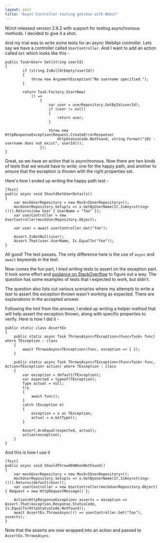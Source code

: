 ```yaml
--- 
layout: post
title: "Async Controller testing gotchas with NUnit"
---
```


NUnit released version 2.6.2 with support for testing asynchronous methods. I decided to give it a shot.

And my trial was to write some tests for an async WebApi controller. Lets say we have a controller called `UserController`. And I want to add an action called `Get` which looks like this - 

    public Task<User> Get(string userId)
    {
            if (string.IsNullOrEmpty(userId))
            {
                throw new ArgumentException("No username specified.");
            }
    
            return Task.Factory.StartNew(
                () =>
                    {
                        var user = userRepository.GetById(userId);
                        if (user != null)
                        {
                            return user;
                        }
    
                        throw new HttpResponseException(Request.CreateErrorResponse(
                        	HttpStatusCode.NotFound, string.Format("{0} - username does not exist", userId)));
                    });
    }
    
Great, so we have an action that is asynchronous. Now there are two kinds of tests that we would have to write, one for the happy path, and another to ensure that the exception is thrown with the right properties set.

Here's how I ended up writing the happy path test -

    [Test]
    public async void ShouldGetUserDetails()
    {
        var mockUserRepository = new Mock<IUserRepository>();
        mockUserRepository.Setup(x => x.GetByUserName(It.IsAny<string>())).Returns(new User { UserName = "foo" });
        var userController = new UserController(mockUserRepository.Object);

        var user = await userController.Get("foo");

        Assert.IsNotNull(user);
        Assert.That(user.UserName, Is.EqualTo("foo"));
    }

All good! The test passes. The only difference here is the use of `async` and `await` keywords in the test.

Now comes the fun part, I tried writing tests to assert on the exception part. It took some effort and [guidance on StackOverflow](http://stackoverflow.com/questions/15634542/nunit-async-test-exception-assertion) to figure out a way. The question has some examples of tests that I expected to work, but didn't.

The question also lists out various scenarios where my attempts to write a test to assert the exception thrown wasn't working as expected. There are explanations in the accepted answer.

Following the hint from the answer, I ended up writing a helper method that will help assert the exception thrown, along with specific properties to verify. Here is how I did it -

    public static class AssertEx
    {
        public static async Task ThrowsAsync<TException>(Func<Task> func) where TException : class
        {
            await ThrowsAsync<TException>(func, exception => { });
        } 
    
        public static async Task ThrowsAsync<TException>(Func<Task> func, Action<TException> action) where TException : class
        {
            var exception = default(TException);
            var expected = typeof(TException);
            Type actual = null;
            try
            {
                await func();
            }
            catch (Exception e)
            {
                exception = e as TException;
                actual = e.GetType();
            }
    
            Assert.AreEqual(expected, actual);
            action(exception);
        }
    }
    
And this is how I use it

    [Test]
    public async void ShouldThrow404WhenNotFound()
    {
        var mockUserRepository = new Mock<IUserRepository>();
        mockUserRepository.Setup(x => x.GetByUserName(It.IsAny<string>())).Returns(default(User));
        var userController = new UserController(mockUserRepository.Object) { Request = new HttpRequestMessage() };

        Action<HttpResponseException> asserts = exception => Assert.That(exception.Response.StatusCode, Is.EqualTo(HttpStatusCode.NotFound));
        await AssertEx.ThrowsAsync(() => userController.Get("foo"), asserts);
    }
    
Note that the asserts are now wrapped into an action and passed to `AssertEx.ThrowsAsync`.